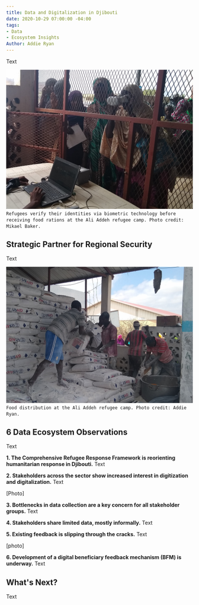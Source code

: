 ```yaml
---
title: Data and Digitalization in Djibouti
date: 2020-10-29 07:00:00 -04:00
tags:
- Data
- Ecosystem Insights
Author: Addie Ryan
---
```


Text

![IMG_20200225_110227793_crop.jpg](/uploads/IMG_20200225_110227793_crop.jpg)`Refugees verify their identities via biometric technology before receiving food rations at the Ali Addeh refugee camp. Photo credit: Mikael Baker.`

<!--more-->

## Strategic Partner for Regional Security

Text

![IMG_20200225_105025026_crop.jpg](/uploads/IMG_20200225_105025026_crop.jpg)`Food distribution at the Ali Addeh refugee camp. Photo credit: Addie Ryan.`

## 6 Data Ecosystem Observations

Text

**1. The Comprehensive Refugee Response Framework is reorienting humanitarian response in Djibouti.** Text

**2. Stakeholders across the sector show increased interest in digitization and digitalization.** Text

\[Photo\]

**3. Bottlenecks in data collection are a key concern for all stakeholder groups.** Text

**4. Stakeholders share limited data, mostly informally.** Text

**5. Existing feedback is slipping through the cracks.** Text

\[photo\]

**6. Development of a digital beneficiary feedback mechanism (BFM) is underway.** Text

## What's Next?

Text